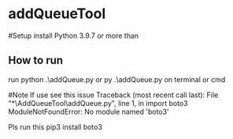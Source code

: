 # addQueueTool

#Setup
install Python 3.9.7 or more than

## How to run
run python .\addQueue.py or py .\addQueue.py on terminal or cmd


#Note
If use see this issue 
Traceback (most recent call last):
  File "*\AddQueueTool\addQueue.py", line 1, in <module>
    import boto3
ModuleNotFoundError: No module named 'boto3'

Pls run this 
pip3 install boto3
